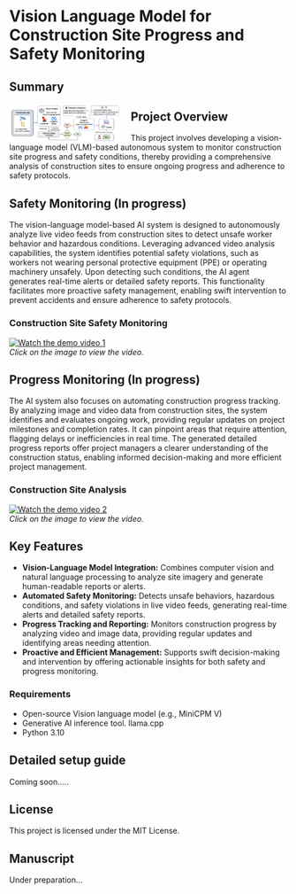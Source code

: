 # Vision Language Model for Construction Site Progress and Safety Monitoring
## Summary
<img src="/fig1.png" style="float: left; margin-right: 20px; max-width: 200px;">

## Project Overview

This project involves developing a vision-language model (VLM)-based autonomous system to monitor construction site progress and safety conditions, thereby providing a comprehensive analysis of construction sites to ensure ongoing progress and adherence to safety protocols.

## Safety Monitoring (In progress)

The vision-language model-based AI system is designed to autonomously analyze live video feeds from construction sites to detect unsafe worker behavior and hazardous conditions. Leveraging advanced video analysis capabilities, the system identifies potential safety violations, such as workers not wearing personal protective equipment (PPE) or operating machinery unsafely. Upon detecting such conditions, the AI agent generates real-time alerts or detailed safety reports. This functionality facilitates more proactive safety management, enabling swift intervention to prevent accidents and ensure adherence to safety protocols.
### Construction Site Safety Monitoring

[![Watch the demo video 1](https://img.youtube.com/vi/YAbu5tAo1wY/0.jpg)](https://www.youtube.com/watch?v=YAbu5tAo1wY)  
*Click on the image to view the video.*


## Progress Monitoring (In progress)

The AI system also focuses on automating construction progress tracking. By analyzing image and video data from construction sites, the system identifies and evaluates ongoing work, providing regular updates on project milestones and completion rates. It can pinpoint areas that require attention, flagging delays or inefficiencies in real time. The generated detailed progress reports offer project managers a clearer understanding of the construction status, enabling informed decision-making and more efficient project management.
### Construction Site Analysis

[![Watch the demo video 2](https://img.youtube.com/vi/ozWKWEN83lY/0.jpg)](https://www.youtube.com/watch?v=ozWKWEN83lY)  
*Click on the image to view the video.*


## Key Features

- **Vision-Language Model Integration:** Combines computer vision and natural language processing to analyze site imagery and generate human-readable reports or alerts.
- **Automated Safety Monitoring:** Detects unsafe behaviors, hazardous conditions, and safety violations in live video feeds, generating real-time alerts and detailed safety reports.
- **Progress Tracking and Reporting:** Monitors construction progress by analyzing video and image data, providing regular updates and identifying areas needing attention.
- **Proactive and Efficient Management:** Supports swift decision-making and intervention by offering actionable insights for both safety and progress monitoring.



### Requirements
- Open-source Vision language model (e.g., MiniCPM V)
- Generative AI inference tool. llama.cpp
- Python 3.10



## Detailed setup guide
Coming soon.....

## License
This project is licensed under the MIT License.

## Manuscript
Under preparation...


